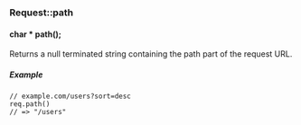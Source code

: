 <h3 id='req-path'>Request::path</h3>
<h4 class='variant'>char * path();</h4>

Returns a null terminated string containing the path part of the request URL.

##### Example
```arduino
// example.com/users?sort=desc
req.path()
// => "/users"
```
